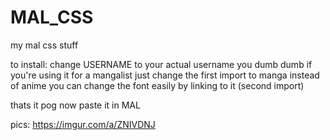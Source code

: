 # MAL_CSS
my mal css stuff


to install: change USERNAME to your actual username you dumb dumb
if you're using it for a mangalist just change the first import to manga instead of anime
you can change the font easily by linking to it (second import)

thats it pog now paste it in MAL


pics:
https://imgur.com/a/ZNIVDNJ
